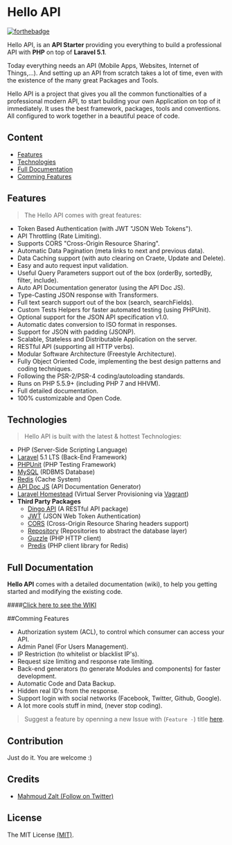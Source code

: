 # Hello API

[![forthebadge](http://forthebadge.com/images/badges/ages-12.svg)](http://www.zalt.me)


Hello API, is an **API Starter** providing you everything to build a professional API with **PHP** on top of **Laravel 5.1**.

Today everything needs an API (Mobile Apps, Websites, Internet of Things,...). 
And setting up an API from scratch takes a lot of time, even with the existence of the many great Packages and Tools.

Hello API is a project that gives you all the common functionalties of a professional modern API, to start building your own Application on top of it immediately.
It uses the best framework, packages, tools and conventions. All configured to work together in a beautiful peace of code.






## Content

- [Features](#Features)
- [Technologies](#Technologies)
- [Full Documentation](#Documentation)
- [Comming Features](#Comming-Features)






<a name="Features"></a>
## Features

>The Hello API comes with great features:

- Token Based Authentication (with JWT "JSON Web Tokens").
- API Throttling (Rate Limiting).
- Supports CORS "Cross-Origin Resource Sharing".
- Automatic Data Pagination (meta links to next and previous data).
- Data Caching support (with auto clearing on Craete, Update and Delete).
- Easy and auto request input validation.
- Useful Query Parameters support out of the box (orderBy, sortedBy, filter, include).
- Auto API Documentation generator (using the API Doc JS).
- Type-Casting JSON response with Transformers.
- Full text search support out of the box (search, searchFields).
- Custom Tests Helpers for faster automated testing (using PHPUnit).
- Optional support for the JSON API specification v1.0.
- Automatic dates conversion to ISO format in responses.
- Support for JSON with padding (JSONP).
- Scalable, Stateless and Distributable Application on the server.
- RESTful API (supporting all HTTP verbs).
- Modular Software Architecture (Freestyle Architecture).
- Fully Object Oriented Code, implementing the best design patterns and coding techniques.
- Following the PSR-2/PSR-4 coding/autoloading standards.
- Runs on PHP 5.5.9+ (including PHP 7 and HHVM).
- Full detailed documentation.
- 100% customizable and Open Code.






<a name="Technologies"></a>
## Technologies

>Hello API is built with the latest & hottest Technologies:

- PHP (Server-Side Scripting Language)
- [Laravel](https://laravel.com/docs/5.1) 5.1 LTS (Back-End Framework)
- [PHPUnit](https://phpunit.de/) (PHP Testing Framework)
- [MySQL](https://www.mysql.com/) (RDBMS Database)
- [Redis](http://redis.io/) (Cache System)
- [API Doc JS](http://apidocjs.com/) (API Documentation Generator)
- [Laravel Homestead](https://laravel.com/docs/homestead) (Virtual Server Provisioning via [Vagrant](https://www.vagrantup.com/))
- **Third Party Packages**
	- [Dingo API](https://github.com/dingo/api) (A RESTful API package)
    - [JWT](https://github.com/tymondesigns/jwt-auth) (JSON Web Token Authentication)
    - [CORS](https://github.com/barryvdh/laravel-cors) (Cross-Origin Resource Sharing headers support)
    - [Repository](https://github.com/andersao/l5-repository) (Repositories to abstract the database layer)
    - [Guzzle](http://docs.guzzlephp.org/en/latest/) (PHP HTTP client)
    - [Predis](https://packagist.org/packages/predis/predis) (PHP client library for Redis)






<a name="Documentation"></a>
## Full Documentation

**Hello API** comes with a detailed documentation (wiki), to help you getting started and modifying the existing code.

####[Click here to see the WIKI](https://github.com/Mahmoudz/Hello-API/wiki)







<a name="Comming-Features"></a>
##Comming Features

- Authorization system (ACL), to control which consumer can access your API.
- Admin Panel (For Users Management).
- IP Restriction (to whitelist or blacklist IP's).
- Request size limiting and response rate limiting.
- Back-end generators (to generate Modules and components) for faster development.
- Automatic Code and Data Backup.
- Hidden real ID's from the response.
- Support login with social networks (Facebook, Twitter, Github, Google).
- A lot more cools stuff in mind, (never stop coding).

> Suggest a feature by openning a new Issue with (`Feature -`) title [here](https://github.com/Mahmoudz/Hello-API/issues).






## Contribution
Just do it. You are welcome :)






## Credits

- [Mahmoud Zalt (Follow on Twitter)](https://twitter.com/Mahmoud_Zalt)





## License

The MIT License [(MIT)](https://github.com/Mahmoudz/Hello-API/blob/master/LICENSE).







